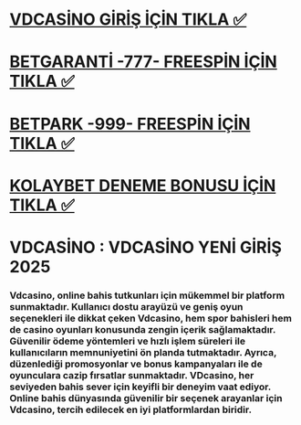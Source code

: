 # [VDCASİNO GİRİŞ İÇİN TIKLA ✅](https://l24.im/utvR62)
# [BETGARANTİ -777- FREESPİN İÇİN TIKLA ✅](https://l24.im/B8DNWpE)
# [BETPARK -999- FREESPİN İÇİN TIKLA ✅](https://l24.im/utvR62)
# [KOLAYBET DENEME BONUSU İÇİN TIKLA ✅](https://l24.im/dEBJQ9H)

# VDCASİNO : VDCASİNO YENİ GİRİŞ 2025
### Vdcasino, online bahis tutkunları için mükemmel bir platform sunmaktadır. Kullanıcı dostu arayüzü ve geniş oyun seçenekleri ile dikkat çeken Vdcasino, hem spor bahisleri hem de casino oyunları konusunda zengin içerik sağlamaktadır. Güvenilir ödeme yöntemleri ve hızlı işlem süreleri ile kullanıcıların memnuniyetini ön planda tutmaktadır. Ayrıca, düzenlediği promosyonlar ve bonus kampanyaları ile de oyunculara cazip fırsatlar sunmaktadır. VDcasino, her seviyeden bahis sever için keyifli bir deneyim vaat ediyor. Online bahis dünyasında güvenilir bir seçenek arayanlar için Vdcasino, tercih edilecek en iyi platformlardan biridir.
